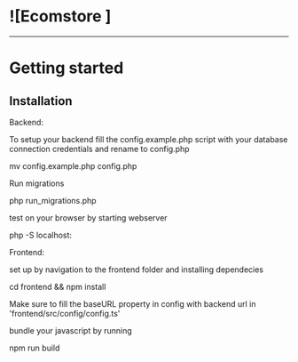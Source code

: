 # ![Ecomstore ]

----------

# Getting started

## Installation

Backend:

To setup your backend fill the config.example.php script with your database connection credentials and rename to config.php

  mv config.example.php config.php

Run migrations

  php run_migrations.php

test on your browser by starting webserver

  php -S localhost:<port>

Frontend:

set up by navigation to the frontend folder and installing dependecies

  cd frontend && npm install

Make sure to fill the baseURL property in config with backend url in 'frontend/src/config/config.ts'

bundle your javascript by running 

  npm run build

